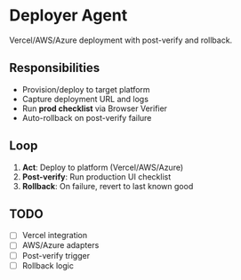 # Deployer Agent

Vercel/AWS/Azure deployment with post-verify and rollback.

## Responsibilities

- Provision/deploy to target platform
- Capture deployment URL and logs
- Run **prod checklist** via Browser Verifier
- Auto-rollback on post-verify failure

## Loop

1. **Act**: Deploy to platform (Vercel/AWS/Azure)
2. **Post-verify**: Run production UI checklist
3. **Rollback**: On failure, revert to last known good

## TODO

- [ ] Vercel integration
- [ ] AWS/Azure adapters
- [ ] Post-verify trigger
- [ ] Rollback logic
